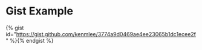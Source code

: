 # Gist Example

{% gist id="https://gist.github.com/kenmlee/3774a9d0469ae4ee23065b1dc1ecee2f" %}{% endgist %}

